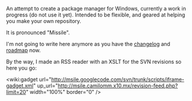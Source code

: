 An attempt to create a package manager for Windows, currently a work in progress (do not use it yet). Intended to be flexible, and geared at helping you make your own repository.

It is pronounced "Missile".

I'm not going to write here anymore as you have the [changelog](Changelog.md) and [roadmap](Roadmap.md) now.

By the way, I made an RSS reader with an XSLT for the SVN revisions so here you go:

<wiki:gadget url="http://msile.googlecode.com/svn/trunk/scripts/iframe-gadget.xml" up\_url="http://msile.camilomm.x10.mx/revision-feed.php?limit=20" width="100%" border="0" />